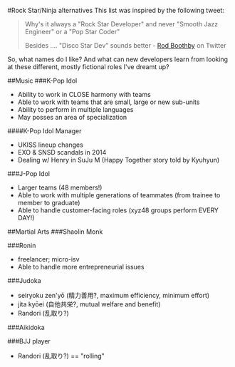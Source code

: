 #Rock Star/Ninja alternatives
This list was inspired by the following tweet:

>Why's it always a "Rock Star Developer" and never "Smooth Jazz Engineer" or a "Pop Star Coder" 
>
>Besides .... "Disco Star Dev" sounds better - [Rod Boothby](https://twitter.com/rod11/status/597980533654683648) on Twitter

So, what names do I like? And what can new developers learn from looking at these different, mostly fictional roles I've dreamt up?

##Music
###K-Pop Idol
-  Ability to work in CLOSE harmony with teams
-  Able to work with teams that are small, large or new sub-units
-  Ability to perform in multiple languages
-  May posses an area of specialization

####K-Pop Idol Manager
-  UKISS lineup changes
-  EXO & SNSD scandals in 2014
-  Dealing w/ Henry in SuJu M (Happy Together story told by Kyuhyun)

###J-Pop Idol
-  Larger teams (48 members!)
-  Able to work with multiple generations of teammates (from trainee to member to graduate)
-  Able to handle customer-facing roles (xyz48 groups perform EVERY DAY!)

##Martial Arts
###Shaolin Monk

###Ronin
-  freelancer; micro-isv
-  Able to handle more entrepreneurial issues

###Judoka
-  seiryoku zen'yō (精力善用?, maximum efficiency, minimum effort)
-  jita kyōei (自他共栄?, mutual welfare and benefit)
-  Randori (乱取り?)

###Aikidoka

###BJJ player
-  Randori (乱取り?) == "rolling"